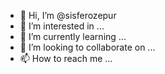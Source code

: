 - 👋 Hi, I’m @sisferozepur
- 👀 I’m interested in ...
- 🌱 I’m currently learning ...
- 💞️ I’m looking to collaborate on ...
- 📫 How to reach me ...

<!---
sisferozepur/sisferozepur is a ✨ special ✨ repository because its `README.md` (this file) appears on your GitHub profile.
You can click the Preview link to take a look at your changes.
--->
